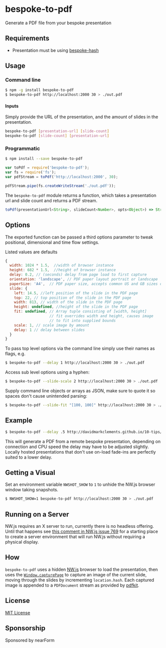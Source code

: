 # bespoke-to-pdf

Generate a PDF file from your bespoke presentation 

## Requirements

* Presentation must be using [bespoke-hash][]

## Usage

### Command line
```sh
$ npm -g install bespoke-to-pdf
$ bespoke-to-pdf http://localhost:2000 30 > ./out.pdf
```

#### Inputs

Simply provide the URL of the presentation, and the 
amount of slides in the presentation.

```sh
bespoke-to-pdf [presentation-url] [slide-count]
bespoke-to-pdf [slide-count] [presentation-url]
```

### Programmatic
```sh
$ npm install --save bespoke-to-pdf
```

```js
var toPdf = require('bespoke-to-pdf');
var fs = require('fs');
var pdfStream = toPdf('http://localhost:2000', 30);

pdfStream.pipe(fs.createWriteStream('./out.pdf'));
```

The `bespoke-to-pdf` module returns a function, which 
takes a presentation url and slide count and returns
a PDF stream. 

```js
toPdf(presentationUrl<String>, slideCount<Number>, opts<Object>) => Stream
```

## Options

The exported function can be passed a third options parameter to 
tweak positional, dimensional and time flow settings.

Listed values are defaults

```js
{
  width: 1024 * 1.5,  //width of browser instance
  height: 682 * 1.5,  //height of browser instance
  delay: 0.2, // (seconds) delay from page load to first capture
  orientation: 'landscape', // PDF paper layout portrait or landscape 
  paperSize: 'A4',  // PDF paper size, accepts common US and GB sizes or an array tuple consisting of [width, height]
  slide: {
    left: 14.5, //left position of the slide in the PDF page
    top: 22, // top position of the slide in the PDF page
    width: 813, // width of the slide in the PDF page
    height: undefined, //height of the slide in the PDF page
    fit: undefined, // Array tuple consisting of [width, height]
                    // fit overrides width and height, causes image
                    // to fit into supplied bounds
    scale: 1, // scale image by amount
    delay: 1 // delay between slides
  }
}
```

To pass top level options via the command line simply use their
names as flags, e.g.

```sh
$ bespoke-to-pdf --delay 1 http://localhost:2000 30 > ./out.pdf
```

Access sub level options using a hyphen:

```sh
$ bespoke-to-pdf --slide-scale 2 http://localhost:2000 30 > ./out.pdf
```

Supply command line objects or arrays as JSON, 
make sure to quote it so spaces don't cause unintended parsing:

```sh
$ bespoke-to-pdf --slide-fit "[100, 100]" http://localhost:2000 30 > ./out.pdf
```

## Example

```sh
$ bespoke-to-pdf --delay .5 http://davidmarkclements.github.io/10-tips/ 71 > 10-tips.pdf
```

This will generate a PDF from a remote bespoke presentation, 
depending on connection and CPU speed the delay may have 
to be adjusted slightly. Locally hosted presentations that
don't use on-load fade-ins are perfectly suited to a lower
delay. 

## Getting a Visual

Set an environment variable `NWSHOT_SHOW` to `1` to unhide
the NW.js browser window taking snapshots.

```sh
$ NWSHOT_SHOW=1 bespoke-to-pdf http://localhost:2000 30 > ./out.pdf
```

## Running on a Server

NW.js requires an X server to run, currently there is no
headless offering. Until that happens see [this comment in
NW.js issue 769](https://github.com/nwjs/nw.js/issues/769#issuecomment-40787394) for a starting place to create a server environment that
will run NW.js without requiring a physical display.

## How

`bespoke-to-pdf` uses a hidden [NW.js](http://nwjs.io/) browser
to load the presentation, then uses the [`Window.capturePage`](https://github.com/nwjs/nw.js/wiki/Window#windowcapturepagecallback--image_format-config_object-) to capture an image of the current slide, moving
through the slides by incrementing `location.hash`. Each
captured image is appended to a `PDFDocument` stream as provided
by [pdfkit](https://www.npmjs.com/package/pdfkit).

## License

[MIT License](http://en.wikipedia.org/wiki/MIT_License)

## Sponsorship

Sponsored by nearForm

[bespoke-hash]: https://www.npmjs.com/package/bespoke-hash